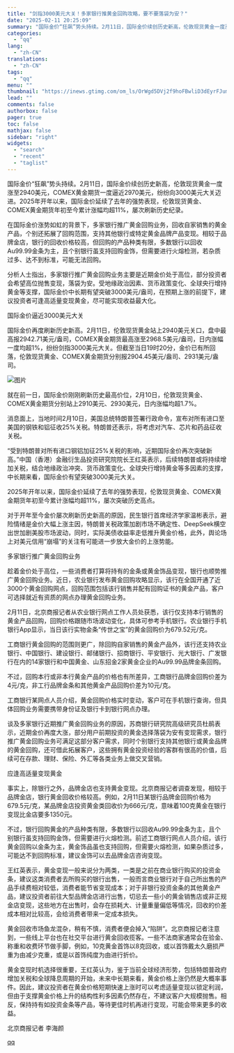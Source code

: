 ```yaml
---
title: "剑指3000美元大关！多家银行推黄金回购攻略，要不要落袋为安？"
date: "2025-02-11 20:25:09"
summary: "国际金价“狂飙”势头持续。2月11日，国际金价续创历史新高，伦敦现货黄金一度涨至2940美元，COM..."
categories:
  - "qq"
lang:
  - "zh-CN"
translations:
  - "zh-CN"
tags:
  - "qq"
menu: ""
thumbnail: "https://inews.gtimg.com/om_ls/OrWgd5DVj2f9hoFBwliD3dEyrFJumfIOC1ByU8mq8VU9gAA_640360/0"
lead: ""
comments: false
authorbox: false
pager: true
toc: false
mathjax: false
sidebar: "right"
widgets:
  - "search"
  - "recent"
  - "taglist"
---
```


国际金价“狂飙”势头持续。2月11日，国际金价续创历史新高，伦敦现货黄金一度涨至2940美元，COMEX黄金期货一度逼近2970美元，纷纷向3000美元大关迈进。2025年开年以来，国际金价延续了去年的强势表现，伦敦现货黄金、COMEX黄金期货年初至今累计涨幅均超11%，屡次刷新历史纪录。

在国际金价涨势如虹的背景下，多家银行推广黄金回购业务，回收自家销售的黄金产品，个别还拓展了回购范围，支持其他银行或特定黄金品牌产品变现。相较于品牌金店，银行的回收价格较高，但回购的产品种类有限，多数银行以回收Au99.99金条为主，且个别银行虽支持回购金饰，但需要进行火熔检测，若杂质过多、达不到标准，可能无法回购。

分析人士指出，多家银行推广黄金回购业务主要是近期金价处于高位，部分投资者会希望高位抛售变现，落袋为安。受地缘政治因素、货币政策变化、全球央行增持黄金等支撑，国际金价中长期有望突破3000美元/盎司，在预期上涨的前提下，建议投资者可逢高适量变现黄金，尽可能实现收益最大化。

国际金价逼近3000美元大关

国际金价再度刷新历史新高。2月11日，伦敦现货黄金站上2940美元关口，盘中最高报2942.71美元/盎司，COMEX黄金期货最高涨至2968.5美元/盎司，日内涨幅一度均超1%，纷纷剑指3000美元大关。但截至当日19时20分，金价已有所回落，伦敦现货黄金、COMEX黄金期货分别报2904.45美元/盎司、2931美元/盎司。

![图片](https://inews.gtimg.com/om_bt/OEVhoMTW73abgx2z9YU4VIPARXmGaIvugZo3oKQKVeQAIAA/641)

就在前一日，国际金价刚刚刷新历史最高价位，2月10日，伦敦现货黄金、COMEX黄金期货分别站上2910美元、2930美元，日内涨幅均超1.7%。

消息面上，当地时间2月10日，美国总统特朗普签署行政命令，宣布对所有进口至美国的钢铁和铝征收25%关税。特朗普还表示，将考虑对汽车、芯片和药品征收关税。

“受到特朗普对所有进口钢铝加征25%关税的影响，近期国际金价再次突破新高。”中国（香港）金融衍生品投资研究院院长王红英表示，后续特朗普或将持续增加关税，结合地缘政治冲突、货币政策变化、全球央行增持黄金等多因素的支撑，中长期来看，国际金价有望突破3000美元大关。

2025年开年以来，国际金价延续了去年的强势表现，伦敦现货黄金、COMEX黄金期货年初至今累计涨幅均超11%，屡次突破历史高点。

对于开年至今金价屡次刷新历史新高的原因，民生银行首席经济学家温彬表示，避险情绪是金价大幅上涨主因，特朗普关税政策加剧市场不确定性、DeepSeek横空出世加剧美股市场波动，同时，实际美债收益率走低推升黄金价格，此外，舆论场上对美元信用“崩塌”的关注有可能进一步放大金价的上涨势能。

多家银行推广黄金回购业务

趁着金价处于高位，一些消费者打算将持有的金条或黄金饰品变现，银行也顺势推广黄金回购业务。近日，农业银行发布黄金回购攻略显示，该行在全国开通了近3000个黄金回购网点，回购范围包括该行销售并配有回购证书的黄金产品，客户可选择就近有资质的网点办理黄金回购业务。

2月11日，北京商报记者从农业银行网点工作人员处获悉，该行仅支持本行销售的黄金产品回购，回购价格跟随市场波动变化，具体可参考手机银行。农业银行手机银行App显示，当日该行实物金条“传世之宝”的黄金回购价为679.52元/克。

工商银行黄金回购的范围则更广，除回购自家销售的黄金产品外，该行还支持农业银行、中国银行、建设银行、邮储银行、招商银行、平安银行、光大银行、广发银行在内的14家银行和中国黄金、山东招金2家黄金企业的Au99.99品牌金条回购。

不过，回购本行或非本行黄金产品的价格也有所差异，工商银行品牌金回购价差为4元/克，非工行品牌金条和其他黄金产品回购价差为10元/克。

工商银行某网点人员介绍，黄金回购价格实时变动，客户可在手机银行查询，但具体回购业务需要携带身份证及银行卡到银行网点办理。

谈及多家银行近期推广黄金回购业务的原因，苏商银行研究院高级研究员杜鹃表示，近期金价再度大涨，部分用户前期投资的黄金选择落袋为安有变现需求，银行推广黄金回购业务可满足这部分客户需求，同时个别银行支持其他银行或黄金品牌的黄金回购，还可借此拓展客户，这些拥有黄金投资经验的客群有很高的价值，后续可在存款、理财、保险、外汇等各类业务上做交叉营销。

应逢高适量变现黄金

事实上，除银行之外，品牌金店也支持黄金变现。北京商报记者调查发现，相较于品牌金店，银行黄金回收价格较高。例如，2月11日某银行品牌金回购价格为679.5元/克，某品牌金店投资黄金类回收价为666元/克，意味着100克黄金在银行变现比金店要多1350元。

不过，银行回购黄金的产品种类有限，多数银行以回收Au99.99金条为主，且个别银行虽支持回购金饰，但需要进行火熔检测。前述工商银行网点人员介绍，该行黄金回购以金条为主，黄金饰品虽也支持回购，但需要火熔检测，如果杂质过多，可能达不到回购标准，建议金饰可以去品牌金店咨询变现。

王红英表示，黄金变现一般来说分为两类，一类是之前在商业银行购买的投资金条，建议这类消费者去所购买的银行出售，一般而言商业银行对于自己所出售的产品手续费相对较低，消费者能节省变现成本；对于非银行投资金条的其他黄金产品，建议投资者前往大型品牌金店进行出售，切忌去一些小的黄金销售店或非正规金店变现，这些地方在出售时，会存在损耗大、计量重量偏低等情况，回收的价差成本相对比较高，会给消费者带来一定成本损失。

黄金回收市场鱼龙混杂，稍有不慎，消费者便会掉入“陷阱”。北京商报记者注意到，一些线上平台也在社交平台进行黄金回收揽客。一些不法商家通常会在验金、称重和收费环节做手脚，例如，10克黄金首饰以8克回收，或以首饰戴太久磨损严重为由减少克重，或是以首饰纯度为由进行折价。

黄金变现时机选择很重要，王红英认为，鉴于当前全球经济形势，包括特朗普政府增加关税和全球降息周期的开始，未来中长期来看，黄金价格上涨仍然是大概率事件。因此，建议投资者在黄金价格短期快速上涨时可以考虑适量变现以锁定利润，但由于支撑黄金价格上升的结构性利多因素仍然存在，不建议客户大规模抛售。相反，保持持有如投资金条等产品，等待更佳时机再进行变现，可能会带来更多的收益。

北京商报记者 李海颜

[qq](https://new.qq.com/rain/a/20250211A086XE00)
